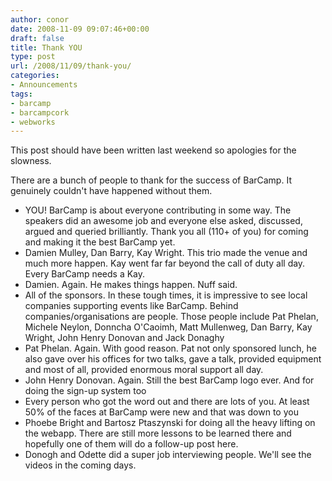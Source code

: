 ```yaml
---
author: conor
date: 2008-11-09 09:07:46+00:00
draft: false
title: Thank YOU
type: post
url: /2008/11/09/thank-you/
categories:
- Announcements
tags:
- barcamp
- barcampcork
- webworks
---
```


This post should have been written last weekend so apologies for the slowness.

There are a bunch of people to thank for the success of BarCamp. It genuinely couldn't have happened without them.



* YOU! BarCamp is about everyone contributing in some way. The speakers did an awesome job and everyone else asked, discussed, argued and queried brilliantly. Thank you all (110+ of you) for coming and making it the best BarCamp yet.
* Damien Mulley, Dan Barry, Kay Wright. This trio made the venue and much more happen. Kay went far far beyond the call of duty all day. Every BarCamp needs a Kay.
* Damien. Again. He makes things happen. Nuff said. 
* All of the sponsors. In these tough times, it is impressive to see local companies supporting events like BarCamp. Behind companies/organisations are people. Those people include Pat Phelan, Michele Neylon, Donncha O'Caoimh, Matt Mullenweg, Dan Barry, Kay Wright, John Henry Donovan and Jack Donaghy
* Pat Phelan. Again. With good reason. Pat not only sponsored lunch, he also gave over his offices for two talks, gave a talk, provided equipment and most of all, provided enormous moral support all day.
* John Henry Donovan. Again. Still the best BarCamp logo ever. And for doing the sign-up system too
* Every person who got the word out and there are lots of you. At least 50% of the faces at BarCamp were new and that was down to you
* Phoebe Bright and Bartosz Ptaszynski for doing all the heavy lifting on the webapp. There are still more lessons to be learned there and hopefully one of them will do a follow-up post here.
* Donogh and Odette did a super job interviewing people. We'll see the videos in the coming days.

